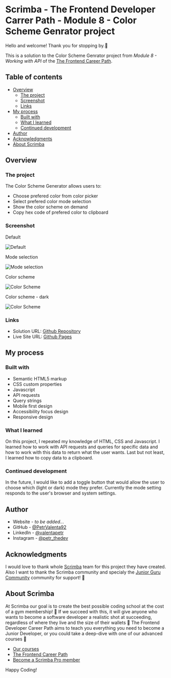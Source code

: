 # Scrimba - The Frontend Developer Carrer Path - Module 8 - Color Scheme Genrator project

Hello and welcome! Thank you for stopping by.🤠

This is a solution to the Color Scheme Genrator project from _Module 8 - Working with API_ of the [The Frontend Career Path](https://scrimba.com/learn/frontend).

## Table of contents

- [Overview](#overview)
  - [The project](#the-challenge)
  - [Screenshot](#screenshot)
  - [Links](#links)
- [My process](#my-process)
  - [Built with](#built-with)
  - [What I learned](#what-i-learned)
  - [Continued development](#continued-development)
- [Author](#author)
- [Acknowledgments](#acknowledgments)
- [About Scrimba](#about-scrimba)

## Overview

### The project

The Color Scheme Generator allows users to:

- Choose prefered color from color picker
- Select prefered color mode selection
- Show the color scheme on demand
- Copy hex code of prefered color to clipboard

### Screenshot

Default

![Default](./screenshots/screenshot_default.png)

Mode selection

![Mode selection](./screenshots/screenshot_mode_select.png)

Color scheme

![Color Scheme](./screenshots/screenshot_color_scheme.png)

Color scheme - dark

![Color Scheme](./screenshots/screenshot_color_scheme_dark.png)

### Links

- Solution URL: [Github Repository](https://github.com/PetrValenta92/color-scheme-generator)
- Live Site URL: [Github Pages](https://petrvalenta92.github.io/color-scheme-generator/)

## My process

### Built with

- Semantic HTML5 markup
- CSS custom properties
- Javascript
- API requests
- Query strings
- Mobile first design
- Accessibility focus design
- Responsive design

### What I learned

On this project, I repeated my knowledge of HTML, CSS and Javascript. I learned how to work with API requests and queries for specific data and how to work with this data to return what the user wants. Last but not least, I learned how to copy data to a clipboard.

### Continued development

In the future, I would like to add a toggle button that would allow the user to choose which (light or dark) mode they prefer. Currently the mode setting responds to the user's browser and system settings.

## Author

- Website - _to be added..._
- GitHub - [@PetrValenta92](https://github.com/PetrValenta92)
- LinkedIn - [@valentapetr](https://www.linkedin.com/in/valentapetr/)
- Instagram - [@petr_thedev](https://www.instagram.com/petr_thedev/)

## Acknowledgments

I would love to thank whole [Scrimba](https://scrimba.com) team for this project they have created. Also I want to thank the Scrimba community and specialy the [Junior Guru Community](https://junior.guru/) community for support! 🐣

## About Scrimba

At Scrimba our goal is to create the best possible coding school at the cost of a gym membership! 💜
If we succeed with this, it will give anyone who wants to become a software developer a realistic shot at succeeding, regardless of where they live and the size of their wallets 🎉
The Frontend Developer Career Path aims to teach you everything you need to become a Junior Developer, or you could take a deep-dive with one of our advanced courses 🚀

- [Our courses](https://scrimba.com/allcourses)
- [The Frontend Career Path](https://scrimba.com/learn/frontend)
- [Become a Scrimba Pro member](https://scrimba.com/pricing)

Happy Coding!
